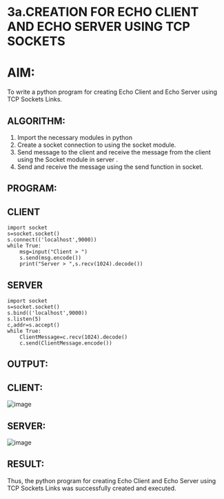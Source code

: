 # 3a.CREATION FOR ECHO CLIENT AND ECHO SERVER USING TCP SOCKETS
# AIM:
To write a python program for creating Echo Client and Echo Server using TCP
Sockets Links.
## ALGORITHM:
1. Import the necessary modules in python
2. Create a socket connection to using the socket module.
3. Send message to the client and receive the message from the client using the Socket module in
 server .
4. Send and receive the message using the send function in socket.
## PROGRAM:
## CLIENT
```
import socket
s=socket.socket()
s.connect(('localhost',9000))
while True:
    msg=input("Client > ")
    s.send(msg.encode())
    print("Server > ",s.recv(1024).decode())
```
## SERVER
```
import socket
s=socket.socket()
s.bind(('localhost',9000))
s.listen(5)
c,addr=s.accept()
while True:
    ClientMessage=c.recv(1024).decode()
    c.send(ClientMessage.encode())
```
## OUTPUT:
## CLIENT:

![image](https://github.com/karthick-V-212223040086/3a.Sockets_Creation_for_Echo_Client_and_Echo_Server/assets/149037461/2490ebc5-9b4a-4167-aa44-4c4fe0d74b54)

## SERVER:
![image](https://github.com/karthick-V-212223040086/3a.Sockets_Creation_for_Echo_Client_and_Echo_Server/assets/149037461/b735966e-bd31-4173-b83c-6942efcc04f4)
## RESULT:
Thus, the python program for creating Echo Client and Echo Server using TCP Sockets Links 
was successfully created and executed.
